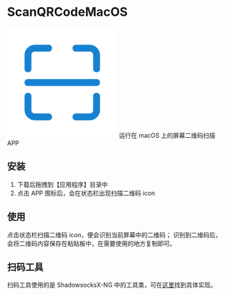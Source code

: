 # ScanQRCodeMacOS
![](https://github.com/YQqiang/ScanQRCodeMacOS/blob/main/icon.png)
运行在 macOS 上的屏幕二维码扫描 APP

## 安装
1. 下载后拖拽到【应用程序】目录中
2. 点击 APP 图标后，会在状态栏出现扫描二维码 icon

## 使用
点击状态栏扫描二维码 icon，便会识别当前屏幕中的二维码；
识别到二维码后，会将二维码内容保存在粘贴板中，在需要使用的地方复制即可。

## 扫码工具
扫码工具使用的是 ShadowsocksX-NG 中的工具类，可在[这里](https://github.com/shadowsocks/ShadowsocksX-NG/blob/develop/ShadowsocksX-NG/Utils.m)找到具体实现。
